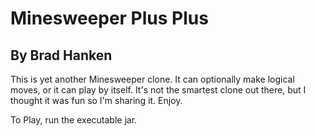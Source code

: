 # Minesweeper Plus Plus
## By Brad Hanken

This is yet another Minesweeper clone.  It can optionally make logical moves, or it can play by itself.  It's not the smartest clone out there, but I thought it was fun so I'm sharing it.  Enjoy.

To Play, run the executable jar.
